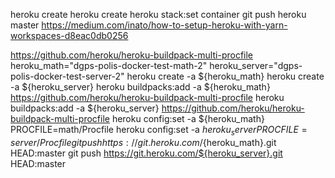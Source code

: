 heroku create
heroku create <name>
heroku stack:set container
git push heroku master
https://medium.com/inato/how-to-setup-heroku-with-yarn-workspaces-d8eac0db0256

https://github.com/heroku/heroku-buildpack-multi-procfile
heroku_math="dgps-polis-docker-test-math-2"
heroku_server="dgps-polis-docker-test-server-2"
heroku create -a ${heroku_math}
heroku create -a ${heroku_server}
heroku buildpacks:add -a ${heroku_math} https://github.com/heroku/heroku-buildpack-multi-procfile
heroku buildpacks:add -a ${heroku_server} https://github.com/heroku/heroku-buildpack-multi-procfile
heroku config:set -a ${heroku_math} PROCFILE=math/Procfile
heroku config:set -a ${heroku_server} PROCFILE=server/Procfile
git push https://git.heroku.com/${heroku_math}.git HEAD:master
git push https://git.heroku.com/${heroku_server}.git HEAD:master
